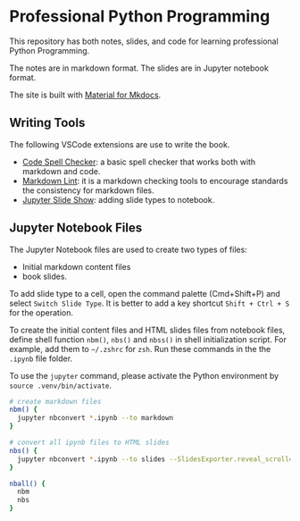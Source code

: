 # Professional Python Programming

This repository has both notes, slides, and code for learning professional Python Programming.

The notes are in markdown format. The slides are in Jupyter notebook format.

The site is built with [Material for Mkdocs](https://squidfunk.github.io/mkdocs-material/).

## Writing Tools

The following VSCode extensions are use to write the book.

- [Code Spell Checker](https://marketplace.visualstudio.com/items?itemName=streetsidesoftware.code-spell-checker): a basic spell checker that works both with markdown and code.
- [Markdown Lint](https://marketplace.visualstudio.com/items?itemName=DavidAnson.vscode-markdownlint): it is a markdown checking tools to encourage standards the consistency for markdown files.
- [Jupyter Slide Show](https://marketplace.visualstudio.com/items?itemName=ms-toolsai.vscode-jupyter-slideshow): adding slide types to notebook.

## Jupyter Notebook Files

The Jupyter Notebook files are used to create two types of files:

- Initial markdown content files
- book slides.

To add slide type to a cell, open the command palette (Cmd+Shift+P) and select `Switch Slide Type`. It is better to add a key shortcut `Shift + Ctrl + S` for the operation.

To create the initial content files and HTML slides files from notebook files, define shell function `nbm()`, `nbs()` and `nbss()` in shell initialization script. For example, add them to `~/.zshrc` for `zsh`. Run these commands in the the `.ipynb` file folder.

To use the `jupyter` command, please activate the Python environment by `source .venv/bin/activate`.

```sh
# create markdown files
nbm() {
  jupyter nbconvert *.ipynb --to markdown
}

# convert all ipynb files to HTML slides
nbs() {
  jupyter nbconvert *.ipynb --to slides --SlidesExporter.reveal_scroll=True
}

nball() {
  nbm
  nbs
}
```
